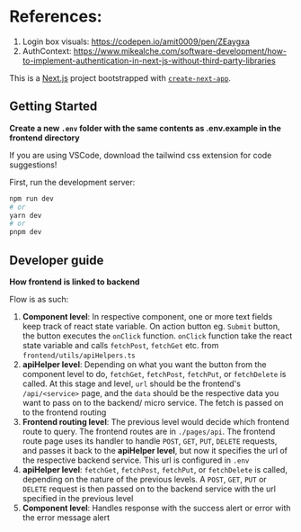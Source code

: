 # References:
1. Login box visuals: https://codepen.io/amit0009/pen/ZEaygxa
1. AuthContext: https://www.mikealche.com/software-development/how-to-implement-authentication-in-next-js-without-third-party-libraries

This is a [Next.js](https://nextjs.org/) project bootstrapped with [`create-next-app`](https://github.com/vercel/next.js/tree/canary/packages/create-next-app).

## Getting Started

**Create a new `.env` folder with the same contents as .env.example in the frontend directory**

If you are using VSCode, download the tailwind css extension for code suggestions!

First, run the development server:

```bash
npm run dev
# or
yarn dev
# or
pnpm dev
```

## Developer guide

**How frontend is linked to backend**

Flow is as such:
1. **Component level**: In respective component, one or more text fields keep track of react state variable. On action button eg. `Submit` button, the button executes the `onClick` function. `onClick` function take the react state variable and calls `fetchPost`, `fetchGet` etc. from `frontend/utils/apiHelpers.ts`
2. **apiHelper level**: Depending on what you want the button from the component level to do, `fetchGet`, `fetchPost`, `fetchPut`, or `fetchDelete` is called. At this stage and level, `url` should be the frontend's `/api/<service>` page, and the `data` should be the respective data you want to pass on to the backend/ micro service. The fetch<ACTION> is passed on to the frontend routing
3. **Frontend routing level**: The previous level would decide which frontend route to query. The frontend routes are in `./pages/api`. The frontend route page uses its handler to handle `POST`, `GET`, `PUT`, `DELETE` requests, and passes it back to the **apiHelper level**, but now it specifies the url of the respective backend service. This url is configured in `.env`
4. **apiHelper level**: `fetchGet`, `fetchPost`, `fetchPut`, or `fetchDelete` is called, depending on the nature of the previous levels. A  `POST`, `GET`, `PUT` or `DELETE` request is then passed on to the backend service with the url specified in the previous level
5. **Component level**: Handles response with the success alert or error with the error message alert




